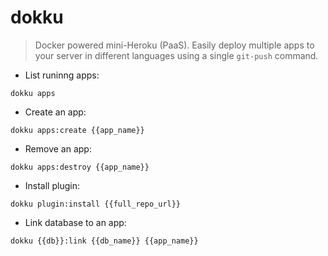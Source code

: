 # dokku

> Docker powered mini-Heroku (PaaS).
> Easily deploy multiple apps to your server in different languages using a single `git-push` command.

- List runinng apps:

`dokku apps`

- Create an app:

`dokku apps:create {{app_name}}`

- Remove an app:

`dokku apps:destroy {{app_name}}`

- Install plugin:

`dokku plugin:install {{full_repo_url}}`

- Link database to an app:

`dokku {{db}}:link {{db_name}} {{app_name}}`
